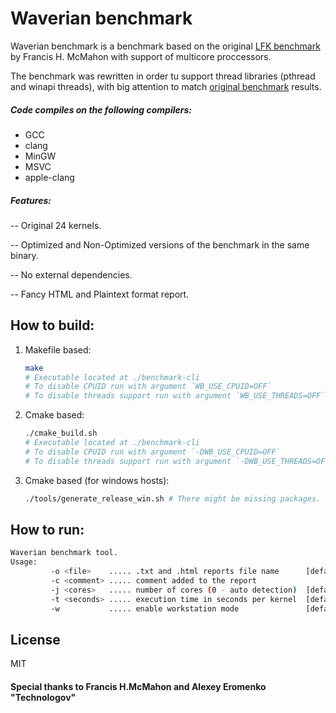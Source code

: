 # Waverian benchmark

Waverian benchmark is a benchmark based on the original [LFK benchmark](https://en.wikipedia.org/wiki/Livermore_loops) by Francis H.
McMahon with support of multicore proccessors.

The benchmark was rewritten in order tu support thread libraries (pthread and winapi threads), with big attention to
match [original benchmark](http://www.netlib.org/benchmark/livermorec) results.

##### Code compiles on the following compilers:

- GCC
- clang
- MinGW
- MSVC
- apple-clang

##### Features:

-- Original 24 kernels.

-- Optimized and Non-Optimized versions of the benchmark in the same binary.

-- No external dependencies.

-- Fancy HTML and Plaintext format report.

## How to build:

1. Makefile based:
    ```sh
    make
    # Executable located at ./benchmark-cli
    # To disable CPUID run with argument `WB_USE_CPUID=OFF`
    # To disable threads support run with argument `WB_USE_THREADS=OFF`
    ```
2. Cmake based:
    ```sh
    ./cmake_build.sh
    # Executable located at ./benchmark-cli
    # To disable CPUID run with argument `-DWB_USE_CPUID=OFF`
    # To disable threads support run with argument `-DWB_USE_THREADS=OFF`
    ```
3. Cmake based (for windows hosts):
    ```sh
    ./tools/generate_release_win.sh # There might be missing packages. Follow the instructions.
    ```

## How to run:

```sh
Waverian benchmark tool.
Usage:
         -o <file>    ..... .txt and .html reports file name      [default waverian-benchmark-report]
         -c <comment> ..... comment added to the report
         -j <cores>   ..... number of cores (0 - auto detection)  [default 1]
         -t <seconds> ..... execution time in seconds per kernel  [default 0.5]
         -w           ..... enable workstation mode               [default off]
```

## License

MIT

#### Special thanks to __Francis H.McMahon__ and __Alexey Eromenko "Technologov"__
